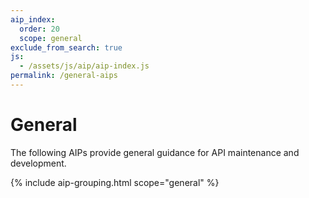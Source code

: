```yaml
---
aip_index:
  order: 20
  scope: general
exclude_from_search: true
js:
  - /assets/js/aip/aip-index.js
permalink: /general-aips
---
```


# General

The following AIPs provide general guidance for API maintenance and development.

{% include aip-grouping.html scope="general" %}
